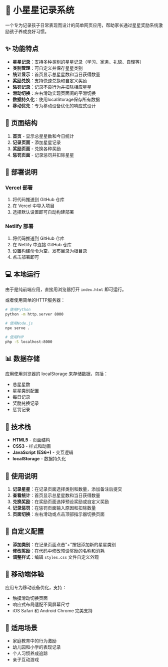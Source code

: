# 🌟 小星星记录系统

一个专为记录孩子日常表现而设计的简单网页应用，帮助家长通过星星奖励系统激励孩子养成良好习惯。

## ✨ 功能特点

- **星星记录**：支持多种类别的星星记录（学习、家务、礼貌、自理等）
- **类别管理**：可自定义并保存星星类别
- **统计显示**：首页显示总星星数和当日获得数量
- **奖励兑换**：支持快速兑换和自定义奖励
- **惩罚记录**：记录不良行为并扣除相应星星
- **滑动切换**：左右滑动实现页面间的平滑切换
- **数据持久化**：使用localStorage保存所有数据
- **移动优先**：专为移动设备优化的响应式设计

## 📱 页面结构

1. **首页** - 显示总星星数和今日统计
2. **记录页面** - 添加星星记录
3. **奖励页面** - 兑换各种奖励
4. **惩罚页面** - 记录惩罚并扣除星星

## 🚀 部署说明

### Vercel 部署
1. 将代码推送到 GitHub 仓库
2. 在 Vercel 中导入项目
3. 选择默认设置即可自动构建部署

### Netlify 部署
1. 将代码推送到 GitHub 仓库
2. 在 Netlify 中连接 GitHub 仓库
3. 设置构建命令为空，发布目录为根目录
4. 点击部署即可

## 💻 本地运行

由于是纯前端应用，直接用浏览器打开 `index.html` 即可运行。

或者使用简单的HTTP服务器：
```bash
# 使用Python
python -m http.server 8000

# 使用Node.js
npx serve .

# 使用PHP
php -S localhost:8000
```

## 📊 数据存储

应用使用浏览器的 localStorage 来存储数据，包括：
- 总星星数
- 星星类别配置
- 每日记录
- 奖励兑换记录
- 惩罚记录

## 🎨 技术栈

- **HTML5** - 页面结构
- **CSS3** - 样式和动画
- **JavaScript (ES6+)** - 交互逻辑
- **localStorage** - 数据持久化

## 📝 使用说明

1. **记录星星**：在记录页面选择类别和数量，添加备注后提交
2. **查看统计**：首页显示总星星数和当日获得数量
3. **兑换奖励**：在奖励页面选择预设奖励或自定义奖励
4. **记录惩罚**：在惩罚页面输入原因和扣除数量
5. **页面切换**：左右滑动或点击顶部指示器切换页面

## 🔧 自定义配置

- **添加类别**：在记录页面点击"+"按钮添加新的星星类别
- **修改奖励**：在代码中修改预设奖励的名称和消耗
- **调整样式**：编辑 `styles.css` 文件自定义外观

## 📱 移动端体验

应用专为移动设备优化，支持：
- 触摸滑动切换页面
- 响应式布局适配不同屏幕尺寸
- iOS Safari 和 Android Chrome 完美支持

## 🎯 适用场景

- 家庭教育中的行为激励
- 幼儿园和小学的表现记录
- 个人习惯养成追踪
- 亲子互动游戏